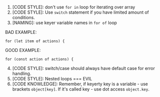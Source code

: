 1. [CODE STYLE]: don't use `for in` loop for iterating over array
2. [CODE STYLE]: Use `switch` statement if you have limited amount of conditions.
3. [NAMING]: use keyer variable names in `for of` loop

BAD EXAMPLE:
```
for (let item of actions) {

```

GOOD EXAMPLE:
```
for (const action of actions) {
```
4. [CODE STYLE]: switch/case should always have default case for error handling.
5. [CODE STYLE]: Nested loops === EVIL
6. [CODE KNOWLEDGE]: Remember, if keyerty key is a variable - use brackets `object[key]`. If it's called key - use dot access `object.key`.
